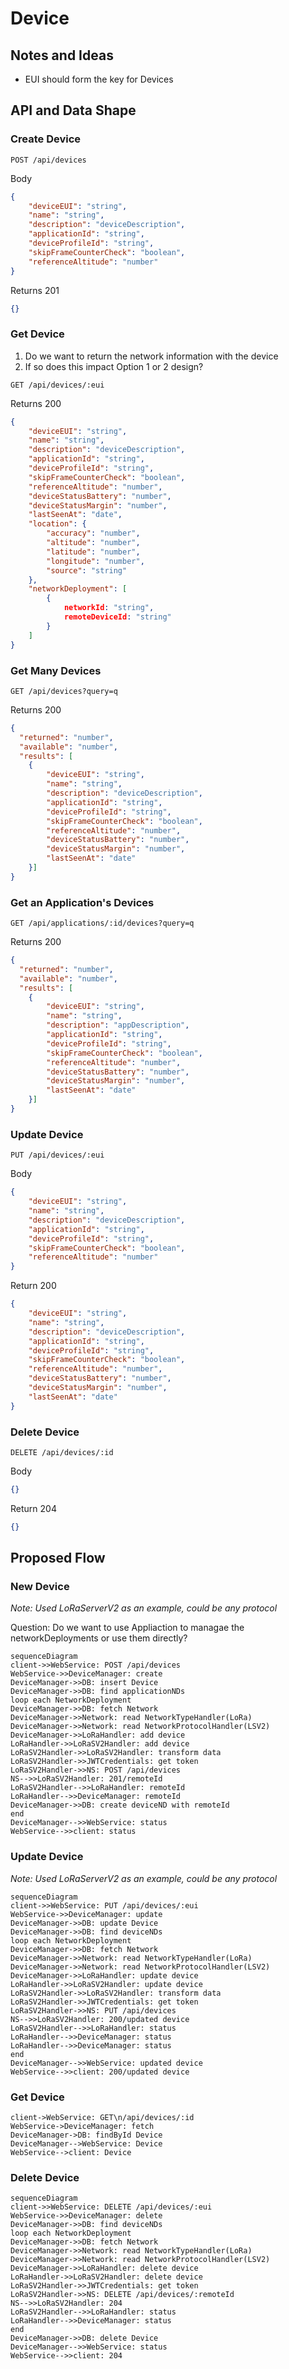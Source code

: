 # Device

## Notes and Ideas

- EUI should form the key for Devices

## API and Data Shape

### Create Device

```http
POST /api/devices
```

Body

```json
{
    "deviceEUI": "string",
    "name": "string",
    "description": "deviceDescription",
    "applicationId": "string",
    "deviceProfileId": "string",
    "skipFrameCounterCheck": "boolean",
    "referenceAltitude": "number"
}
```

Returns 201

```json
{}
```

### Get Device

1. Do we want to return the network information with the device
2. If so does this impact Option 1 or 2 design?

```http
GET /api/devices/:eui
```

Returns 200

```json
{
    "deviceEUI": "string",
    "name": "string",
    "description": "deviceDescription",
    "applicationId": "string",
    "deviceProfileId": "string",
    "skipFrameCounterCheck": "boolean",
    "referenceAltitude": "number",
    "deviceStatusBattery": "number",
    "deviceStatusMargin": "number",
    "lastSeenAt": "date",
    "location": {
    	"accuracy": "number",
    	"altitude": "number",
    	"latitude": "number",
    	"longitude": "number",
    	"source": "string"
    },
    "networkDeployment": [
        {
            networkId: "string",
            remoteDeviceId: "string"
        }
    ]
}
```

### Get Many Devices

```http
GET /api/devices?query=q
```

Returns 200

```json
{
  "returned": "number",
  "available": "number",
  "results": [
    {
        "deviceEUI": "string",
        "name": "string",
        "description": "deviceDescription",
        "applicationId": "string",
        "deviceProfileId": "string",
        "skipFrameCounterCheck": "boolean",
        "referenceAltitude": "number",
        "deviceStatusBattery": "number",
        "deviceStatusMargin": "number",
        "lastSeenAt": "date"
    }]
}
```

### Get an Application's Devices

```http
GET /api/applications/:id/devices?query=q
```

Returns 200

```json
{
  "returned": "number",
  "available": "number",
  "results": [
    {
        "deviceEUI": "string",
        "name": "string",
        "description": "appDescription",
        "applicationId": "string",
        "deviceProfileId": "string",
        "skipFrameCounterCheck": "boolean",
        "referenceAltitude": "number",
        "deviceStatusBattery": "number",
        "deviceStatusMargin": "number",
        "lastSeenAt": "date"
    }]
}
```



### Update Device

```http
PUT /api/devices/:eui
```

Body

```json
{
  	"deviceEUI": "string",
    "name": "string",
    "description": "deviceDescription",
    "applicationId": "string",
    "deviceProfileId": "string",
    "skipFrameCounterCheck": "boolean",
    "referenceAltitude": "number"
}
```

Return 200

```json
{
    "deviceEUI": "string",
    "name": "string",
    "description": "deviceDescription",
    "applicationId": "string",
    "deviceProfileId": "string",
    "skipFrameCounterCheck": "boolean",
    "referenceAltitude": "number",
    "deviceStatusBattery": "number",
    "deviceStatusMargin": "number",
    "lastSeenAt": "date"
}
```



### Delete Device

```http
DELETE /api/devices/:id
```

Body

```json
{}
```

Return 204

```JSON
{}
```

## Proposed Flow

### New Device 

*Note: Used LoRaServerV2 as an example, could be any protocol*

Question:  Do we want to use Appliaction to managae the networkDeployments or use them directly?

```mermaid
sequenceDiagram
client->>WebService: POST /api/devices
WebService->>DeviceManager: create
DeviceManager->>DB: insert Device
DeviceManager->>DB: find applicationNDs
loop each NetworkDeployment
DeviceManager->>DB: fetch Network
DeviceManager->>Network: read NetworkTypeHandler(LoRa)
DeviceManager->>Network: read NetworkProtocolHandler(LSV2)
DeviceManager->>LoRaHandler: add device
LoRaHandler->>LoRaSV2Handler: add device
LoRaSV2Handler->>LoRaSV2Handler: transform data
LoRaSV2Handler->>JWTCredentials: get token
LoRaSV2Handler->>NS: POST /api/devices
NS-->>LoRaSV2Handler: 201/remoteId
LoRaSV2Handler-->>LoRaHandler: remoteId
LoRaHandler-->>DeviceManager: remoteId
DeviceManager->>DB: create deviceND with remoteId
end
DeviceManager-->>WebService: status
WebService-->>client: status
```


### Update Device 

*Note: Used LoRaServerV2 as an example, could be any protocol*

```mermaid
sequenceDiagram
client->>WebService: PUT /api/devices/:eui
WebService->>DeviceManager: update
DeviceManager->>DB: update Device
DeviceManager->>DB: find deviceNDs
loop each NetworkDeployment
DeviceManager->>DB: fetch Network
DeviceManager->>Network: read NetworkTypeHandler(LoRa)
DeviceManager->>Network: read NetworkProtocolHandler(LSV2)
DeviceManager->>LoRaHandler: update device
LoRaHandler->>LoRaSV2Handler: update device
LoRaSV2Handler->>LoRaSV2Handler: transform data
LoRaSV2Handler->>JWTCredentials: get token
LoRaSV2Handler->>NS: PUT /api/devices
NS-->>LoRaSV2Handler: 200/updated device
LoRaSV2Handler-->>LoRaHandler: status 
LoRaHandler-->>DeviceManager: status
LoRaHandler-->>DeviceManager: status 
end
DeviceManager-->>WebService: updated device
WebService-->>client: 200/updated device
```
### Get Device 

```sequence
client->WebService: GET\n/api/devices/:id
WebService->DeviceManager: fetch
DeviceManager->DB: findById Device
DeviceManager-->WebService: Device
WebService-->client: Device
```
### Delete Device 

```mermaid
sequenceDiagram
client->>WebService: DELETE /api/devices/:eui
WebService->>DeviceManager: delete
DeviceManager->>DB: find deviceNDs
loop each NetworkDeployment
DeviceManager->>DB: fetch Network
DeviceManager->>Network: read NetworkTypeHandler(LoRa)
DeviceManager->>Network: read NetworkProtocolHandler(LSV2)
DeviceManager->>LoRaHandler: delete device
LoRaHandler->>LoRaSV2Handler: delete device
LoRaSV2Handler->>JWTCredentials: get token
LoRaSV2Handler->>NS: DELETE /api/devices/:remoteId
NS-->>LoRaSV2Handler: 204
LoRaSV2Handler-->>LoRaHandler: status
LoRaHandler-->>DeviceManager: status 
end
DeviceManager->>DB: delete Device
DeviceManager-->>WebService: status
WebService-->>client: 204
```

